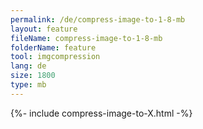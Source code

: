 ```yaml
---
permalink: /de/compress-image-to-1-8-mb
layout: feature
fileName: compress-image-to-1-8-mb
folderName: feature
tool: imgcompression
lang: de
size: 1800
type: mb
---
```


{%- include compress-image-to-X.html -%}
